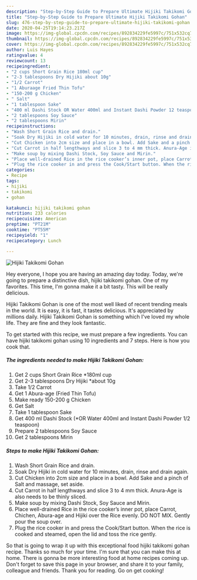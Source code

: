 ```yaml
---
description: "Step-by-Step Guide to Prepare Ultimate Hijiki Takikomi Gohan"
title: "Step-by-Step Guide to Prepare Ultimate Hijiki Takikomi Gohan"
slug: 476-step-by-step-guide-to-prepare-ultimate-hijiki-takikomi-gohan
date: 2020-04-25T19:14:23.217Z
image: https://img-global.cpcdn.com/recipes/892834229fe5997c/751x532cq70/hijiki-takikomi-gohan-recipe-main-photo.jpg
thumbnail: https://img-global.cpcdn.com/recipes/892834229fe5997c/751x532cq70/hijiki-takikomi-gohan-recipe-main-photo.jpg
cover: https://img-global.cpcdn.com/recipes/892834229fe5997c/751x532cq70/hijiki-takikomi-gohan-recipe-main-photo.jpg
author: Luis Hayes
ratingvalue: 4
reviewcount: 13
recipeingredient:
- "2 cups Short Grain Rice 180ml cup"
- "2-3 tablespoons Dry Hijiki about 10g"
- "1/2 Carrot"
- "1 Aburaage Fried Thin Tofu"
- "150-200 g Chicken"
- " Salt"
- "1 tablespoon Sake"
- "400 ml Dashi Stock OR Water 400ml and Instant Dashi Powder 12 teaspoon"
- "2 tablespoons Soy Sauce"
- "2 tablespoons Mirin"
recipeinstructions:
- "Wash Short Grain Rice and drain."
- "Soak Dry Hijiki in cold water for 10 minutes, drain, rinse and drain again."
- "Cut Chicken into 2cm size and place in a bowl. Add Sake and a pinch of Salt and massage, set aside."
- "Cut Carrot in half lengthways and slice 3 to 4 mm thick. Anura-Age is also needs to be thinly sliced."
- "Make soup by mixing Dashi Stock, Soy Sauce and Mirin."
- "Place well-drained Rice in the rice cooker’s inner pot, place Carrot, Chichen, Abura-age and Hijiki over the Rice evenly. DO NOT MIX. Gently pour the soup over."
- "Plug the rice cooker in and press the Cook/Start button. When the rice is cooked and steamed, open the lid and toss the rice gently."
categories:
- Recipe
tags:
- hijiki
- takikomi
- gohan

katakunci: hijiki takikomi gohan 
nutrition: 233 calories
recipecuisine: American
preptime: "PT21M"
cooktime: "PT55M"
recipeyield: "1"
recipecategory: Lunch

---
```



![Hijiki Takikomi Gohan](https://img-global.cpcdn.com/recipes/892834229fe5997c/751x532cq70/hijiki-takikomi-gohan-recipe-main-photo.jpg)

Hey everyone, I hope you are having an amazing day today. Today, we're going to prepare a distinctive dish, hijiki takikomi gohan. One of my favorites. This time, I'm gonna make it a bit tasty. This will be really delicious.

Hijiki Takikomi Gohan is one of the most well liked of recent trending meals in the world. It is easy, it is fast, it tastes delicious. It's appreciated by millions daily. Hijiki Takikomi Gohan is something which I've loved my whole life. They are fine and they look fantastic.




To get started with this recipe, we must prepare a few ingredients. You can have hijiki takikomi gohan using 10 ingredients and 7 steps. Here is how you cook that.

<!--inarticleads1-->

##### The ingredients needed to make Hijiki Takikomi Gohan:

1. Get 2 cups Short Grain Rice *180ml cup
1. Get 2-3 tablespoons Dry Hijiki *about 10g
1. Take 1/2 Carrot
1. Get 1 Abura-age (Fried Thin Tofu)
1. Make ready 150-200 g Chicken
1. Get  Salt
1. Take 1 tablespoon Sake
1. Get 400 ml Dashi Stock (*OR Water 400ml and Instant Dashi Powder 1/2 teaspoon)
1. Prepare 2 tablespoons Soy Sauce
1. Get 2 tablespoons Mirin




<!--inarticleads2-->

##### Steps to make Hijiki Takikomi Gohan:

1. Wash Short Grain Rice and drain.
1. Soak Dry Hijiki in cold water for 10 minutes, drain, rinse and drain again.
1. Cut Chicken into 2cm size and place in a bowl. Add Sake and a pinch of Salt and massage, set aside.
1. Cut Carrot in half lengthways and slice 3 to 4 mm thick. Anura-Age is also needs to be thinly sliced.
1. Make soup by mixing Dashi Stock, Soy Sauce and Mirin.
1. Place well-drained Rice in the rice cooker’s inner pot, place Carrot, Chichen, Abura-age and Hijiki over the Rice evenly. DO NOT MIX. Gently pour the soup over.
1. Plug the rice cooker in and press the Cook/Start button. When the rice is cooked and steamed, open the lid and toss the rice gently.




So that is going to wrap it up with this exceptional food hijiki takikomi gohan recipe. Thanks so much for your time. I'm sure that you can make this at home. There is gonna be more interesting food at home recipes coming up. Don't forget to save this page in your browser, and share it to your family, colleague and friends. Thank you for reading. Go on get cooking!
